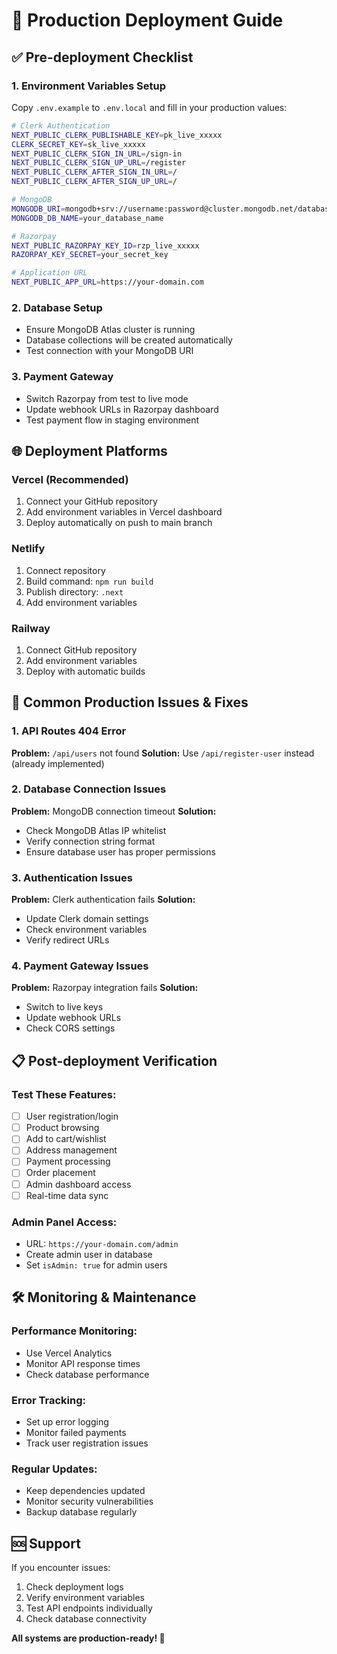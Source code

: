 # 🚀 Production Deployment Guide

## ✅ Pre-deployment Checklist

### 1. Environment Variables Setup
Copy `.env.example` to `.env.local` and fill in your production values:

```bash
# Clerk Authentication
NEXT_PUBLIC_CLERK_PUBLISHABLE_KEY=pk_live_xxxxx
CLERK_SECRET_KEY=sk_live_xxxxx
NEXT_PUBLIC_CLERK_SIGN_IN_URL=/sign-in
NEXT_PUBLIC_CLERK_SIGN_UP_URL=/register
NEXT_PUBLIC_CLERK_AFTER_SIGN_IN_URL=/
NEXT_PUBLIC_CLERK_AFTER_SIGN_UP_URL=/

# MongoDB
MONGODB_URI=mongodb+srv://username:password@cluster.mongodb.net/database
MONGODB_DB_NAME=your_database_name

# Razorpay
NEXT_PUBLIC_RAZORPAY_KEY_ID=rzp_live_xxxxx
RAZORPAY_KEY_SECRET=your_secret_key

# Application URL
NEXT_PUBLIC_APP_URL=https://your-domain.com
```

### 2. Database Setup
- Ensure MongoDB Atlas cluster is running
- Database collections will be created automatically
- Test connection with your MongoDB URI

### 3. Payment Gateway
- Switch Razorpay from test to live mode
- Update webhook URLs in Razorpay dashboard
- Test payment flow in staging environment

## 🌐 Deployment Platforms

### Vercel (Recommended)
1. Connect your GitHub repository
2. Add environment variables in Vercel dashboard
3. Deploy automatically on push to main branch

### Netlify
1. Connect repository
2. Build command: `npm run build`
3. Publish directory: `.next`
4. Add environment variables

### Railway
1. Connect GitHub repository
2. Add environment variables
3. Deploy with automatic builds

## 🔧 Common Production Issues & Fixes

### 1. API Routes 404 Error
**Problem:** `/api/users` not found
**Solution:** Use `/api/register-user` instead (already implemented)

### 2. Database Connection Issues
**Problem:** MongoDB connection timeout
**Solution:** 
- Check MongoDB Atlas IP whitelist
- Verify connection string format
- Ensure database user has proper permissions

### 3. Authentication Issues
**Problem:** Clerk authentication fails
**Solution:**
- Update Clerk domain settings
- Check environment variables
- Verify redirect URLs

### 4. Payment Gateway Issues
**Problem:** Razorpay integration fails
**Solution:**
- Switch to live keys
- Update webhook URLs
- Check CORS settings

## 📋 Post-deployment Verification

### Test These Features:
- [ ] User registration/login
- [ ] Product browsing
- [ ] Add to cart/wishlist
- [ ] Address management
- [ ] Payment processing
- [ ] Order placement
- [ ] Admin dashboard access
- [ ] Real-time data sync

### Admin Panel Access:
- URL: `https://your-domain.com/admin`
- Create admin user in database
- Set `isAdmin: true` for admin users

## 🛠 Monitoring & Maintenance

### Performance Monitoring:
- Use Vercel Analytics
- Monitor API response times
- Check database performance

### Error Tracking:
- Set up error logging
- Monitor failed payments
- Track user registration issues

### Regular Updates:
- Keep dependencies updated
- Monitor security vulnerabilities
- Backup database regularly

## 🆘 Support

If you encounter issues:
1. Check deployment logs
2. Verify environment variables
3. Test API endpoints individually
4. Check database connectivity

**All systems are production-ready! 🎯**